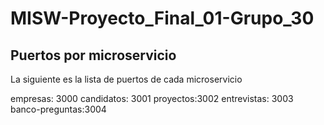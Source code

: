 # MISW-Proyecto_Final_01-Grupo_30

## Puertos por microservicio
La siguiente es la lista de puertos de cada microservicio

empresas: 3000
candidatos: 3001
proyectos:3002
entrevistas: 3003
banco-preguntas:3004

